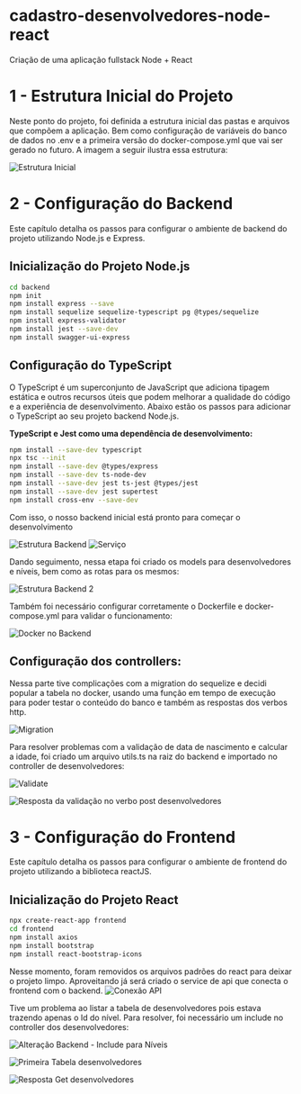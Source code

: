 # cadastro-desenvolvedores-node-react
Criação de uma aplicação fullstack Node + React

# 1 - Estrutura Inicial do Projeto

Neste ponto do projeto, foi definida a estrutura inicial das pastas e arquivos que compõem a aplicação. Bem como configuração de variáveis do banco de dados no .env e a primeira versão do docker-compose.yml que vai ser gerado no futuro. A imagem a seguir ilustra essa estrutura:

![Estrutura Inicial](passos/estrutura-inicial.png)

# 2 - Configuração do Backend

Este capítulo detalha os passos para configurar o ambiente de backend do projeto utilizando Node.js e Express.

## Inicialização do Projeto Node.js
   ```bash
   cd backend
   npm init
   npm install express --save
   npm install sequelize sequelize-typescript pg @types/sequelize
   npm install express-validator
   npm install jest --save-dev
   npm install swagger-ui-express
  ```
## Configuração do TypeScript

O TypeScript é um superconjunto de JavaScript que adiciona tipagem estática e outros recursos úteis que podem melhorar a qualidade do código e a experiência de desenvolvimento. Abaixo estão os passos para adicionar o TypeScript ao seu projeto backend Node.js.

**TypeScript e Jest como uma dependência de desenvolvimento:**
   ```bash
   npm install --save-dev typescript
   npx tsc --init
   npm install --save-dev @types/express
   npm install --save-dev ts-node-dev
   npm install --save-dev jest ts-jest @types/jest
   npm install --save-dev jest supertest
   npm install cross-env --save-dev
   ```
Com isso, o nosso backend inicial está pronto para começar o desenvolvimento

![Estrutura Backend](passos/configurando-arquivos-back.png)
![Serviço](passos/subindo-servidor.png)

Dando seguimento, nessa etapa foi criado os models para desenvolvedores e níveis, bem como as rotas para os mesmos:

![Estrutura Backend 2](passos/criando-pastas-models-sequelize.png)

Também foi necessário configurar corretamente o Dockerfile e docker-compose.yml para validar o funcionamento:

![Docker no Backend](passos/dockercompose.png)

## Configuração dos controllers:

Nessa parte tive complicações com a migration do sequelize e decidi popular a tabela no docker, usando uma função em tempo de execução para poder testar o conteúdo do banco e também as respostas dos verbos http.

![Migration](passos/migration.png)

Para resolver problemas com a validação de data de nascimento e calcular a idade, foi criado um arquivo utils.ts na raiz do backend e importado no controller de desenvolvedores:

![Validate](passos/validate.png)

![Resposta da validação no verbo post desenvolvedores](passos/postError.png)

# 3 - Configuração do Frontend

Este capítulo detalha os passos para configurar o ambiente de frontend do projeto utilizando a biblioteca reactJS.

## Inicialização do Projeto React
   ```bash
   npx create-react-app frontend
   cd frontend
   npm install axios
   npm install bootstrap
   npm install react-bootstrap-icons
  ```

Nesse momento, foram removidos os arquivos padrões do react para deixar o projeto limpo. Aproveitando já será criado o service de api que conecta o frontend com o backend.
![Conexão API](passos/conexao-api.png)

Tive um problema ao listar a tabela de desenvolvedores pois estava trazendo apenas o Id do nível. Para resolver, foi necessário um include no controller dos desenvolvedores:

![Alteração Backend - Include para Níveis](passos/alteracao-backend-include.png)

![Primeira Tabela desenvolvedores](passos/tabela-react.png)

![Resposta Get desenvolvedores](passos/resposta-insomnia-include.png)

